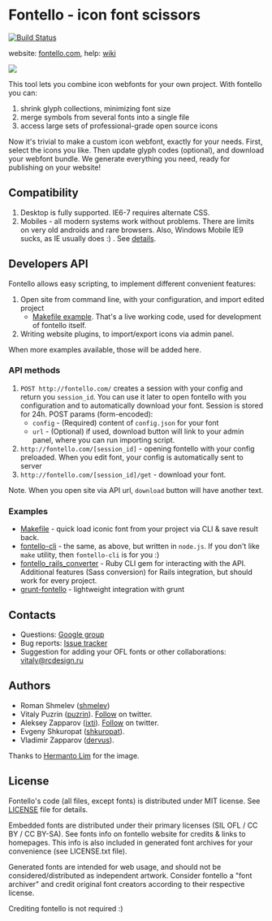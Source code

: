 Fontello - icon font scissors
=============================

[![Build Status](https://travis-ci.org/fontello/fontello.png)](https://travis-ci.org/fontello/fontello)

website: [fontello.com](http://fontello.com/), help: [wiki](https://github.com/fontello/fontello/wiki/Help)

![](https://rawgithub.com/fontello/fontello/master/fontello-image.svg)

This tool lets you combine icon webfonts for your own project. With fontello you can:

1. shrink glyph collections, minimizing font size
2. merge symbols from several fonts into a single file
3. access large sets of professional-grade open source icons

Now it's trivial to make a custom icon webfont, exactly for your needs.
First, select the icons you like. Then update glyph codes (optional), and
download your webfont bundle. We generate everything you need, ready for publishing
on your website!


## Compatibility

1. Desktop is fully supported. IE6-7 requires alternate CSS.
2. Mobiles - all modern systems work without problems. There are limits on very old androids
   and rare browsers. Also, Windows Mobile IE9 sucks, as IE  usually does :) . See
   [details](http://blog.kaelig.fr/post/33373448491/testing-font-face-support-on-mobile-and-tablet).


## Developers API

Fontello allows easy scripting, to implement different convenient features:

1. Open site from command line, with your configuration, and import edited project
    - [Makefile example](https://gist.github.com/puzrin/5537065). That's a live working code, used
      for development of fontello itself.
2. Writing website plugins, to import/export icons via admin panel.

When more examples available, those will be added here.


### API methods

1. `POST http://fontello.com/` creates a session with your config and
   return you `session_id`. You can use it later to open fontello with you configuration
   and to automatically download your font. Session is stored for 24h. POST params
   (form-encoded):
    - `config` - (Required) content of `config.json` for your font
    - `url` - (Optional) if used, download button will link to your admin panel, where you can
      run importing script.
2. `http://fontello.com/[session_id]` - opening fontello with your config preloaded.
   When you edit font, your config is automatically sent to server
3. `http://fontello.com/[session_id]/get` - download your font.

Note. When you open site via API url, `download` button will have another text.


### Examples

* [Makefile](https://gist.github.com/puzrin/5537065) - quick load iconic font
  from your project via CLI & save result back.
* [fontello-cli](https://github.com/paulyoung/fontello-cli) - the same, as above,
  but written in `node.js`. If you don't like `make` utility, then
  `fontello-cli` is for you :)
* [fontello_rails_converter](https://github.com/railslove/fontello_rails_converter) - Ruby CLI gem for interacting with the API.  Additional features (Sass conversion) for Rails integration, but should work for every project.
* [grunt-fontello](https://github.com/jubalm/grunt-fontello) - lightweight integration with grunt


## Contacts

- Questions: [Google group](https://groups.google.com/group/fontello/)
- Bug reports: [Issue tracker](https://github.com/fontello/fontello/issues)
- Suggestion for adding your OFL fonts or other collaborations: vitaly@rcdesign.ru


## Authors

- Roman Shmelev ([shmelev](https://github.com/shmelev))
- Vitaly Puzrin ([puzrin](https://github.com/puzrin)).
  [Follow](https://twitter.com/puzrin) on twitter.
- Aleksey Zapparov ([ixti](https://github.com/ixti)).
  [Follow](https://twitter.com/zapparov) on twitter.
- Evgeny Shkuropat ([shkuropat](https://github.com/shkuropat)).
- Vladimir Zapparov ([dervus](https://github.com/dervus)).

Thanks to [Hermanto Lim](https://github.com/nackle2k10) for the image.


## License

Fontello's code (all files, except fonts) is distributed under MIT license. See
[LICENSE](https://github.com/fontello/fontello/blob/master/LICENSE) file for details.

Embedded fonts are distributed under their primary licenses (SIL OFL / CC BY / CC BY-SA).
See fonts info on fontello website for credits & links to homepages. This info is also
included in generated font archives for your convenience (see LICENSE.txt file).

Generated fonts are intended for web usage, and should not be
considered/distributed as independent artwork. Consider fontello a
"font archiver" and credit original font creators according to their respective license.

Crediting fontello is not required :)
